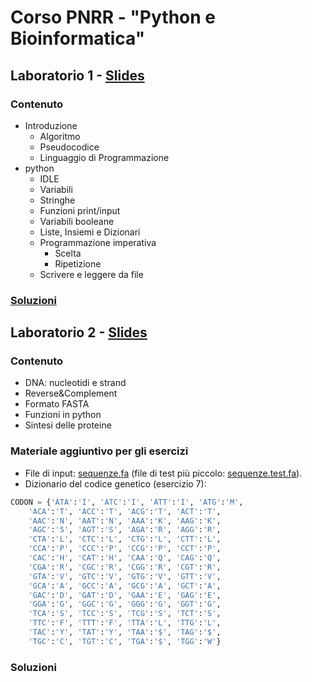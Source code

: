 # Corso PNRR - "Python e Bioinformatica"

## Laboratorio 1 - [Slides](https://hackmd.io/@ldenti/Sy7zZpMkR)

### Contenuto
* Introduzione
	* Algoritmo
	* Pseudocodice
	* Linguaggio di Programmazione
* python
	* IDLE
	* Variabili
	* Stringhe
	* Funzioni print/input
	* Variabili booleane
	* Liste, Insiemi e Dizionari
	* Programmazione imperativa
		* Scelta
		* Ripetizione
	* Scrivere e leggere da file

### [Soluzioni](lab1/)

## Laboratorio 2 - [Slides](https://hackmd.io/@ldenti/rychJXQkR)

### Contenuto
* DNA: nucleotidi e strand
* Reverse&Complement
* Formato FASTA
* Funzioni in python
* Sintesi delle proteine

### Materiale aggiuntivo per gli esercizi
* File di input: [sequenze.fa](lab2/sequenze.fa) (file di test più piccolo: [sequenze.test.fa](lab2/sequenze.test.fa)).
* Dizionario del codice genetico (esercizio 7):
```python
CODON = {'ATA':'I', 'ATC':'I', 'ATT':'I', 'ATG':'M',
    'ACA':'T', 'ACC':'T', 'ACG':'T', 'ACT':'T',
    'AAC':'N', 'AAT':'N', 'AAA':'K', 'AAG':'K',
    'AGC':'S', 'AGT':'S', 'AGA':'R', 'AGG':'R',
    'CTA':'L', 'CTC':'L', 'CTG':'L', 'CTT':'L',
    'CCA':'P', 'CCC':'P', 'CCG':'P', 'CCT':'P',
    'CAC':'H', 'CAT':'H', 'CAA':'Q', 'CAG':'Q',
    'CGA':'R', 'CGC':'R', 'CGG':'R', 'CGT':'R',
    'GTA':'V', 'GTC':'V', 'GTG':'V', 'GTT':'V',
    'GCA':'A', 'GCC':'A', 'GCG':'A', 'GCT':'A',
    'GAC':'D', 'GAT':'D', 'GAA':'E', 'GAG':'E',
    'GGA':'G', 'GGC':'G', 'GGG':'G', 'GGT':'G',
    'TCA':'S', 'TCC':'S', 'TCG':'S', 'TCT':'S',
    'TTC':'F', 'TTT':'F', 'TTA':'L', 'TTG':'L',
    'TAC':'Y', 'TAT':'Y', 'TAA':'$', 'TAG':'$',
    'TGC':'C', 'TGT':'C', 'TGA':'$', 'TGG':'W'}
```

### Soluzioni
